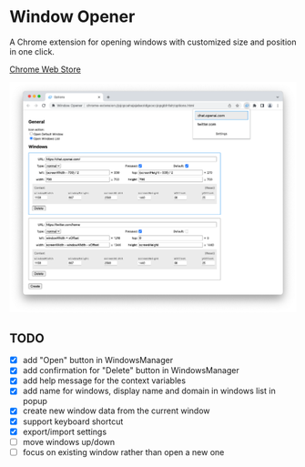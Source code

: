 # Window Opener

A Chrome extension for opening windows with customized size and position in one click.

[Chrome Web Store](https://chrome.google.com/webstore/detail/window-opener/iiliegedaegmcdoflhojnpgagjekkhbl)

![](images/screenshot.png)


## TODO

- [x] add "Open" button in WindowsManager
- [x] add confirmation for "Delete" button in WindowsManager
- [x] add help message for the context variables
- [x] add name for windows, display name and domain in windows list in popup
- [x] create new window data from the current window
- [x] support keyboard shortcut
- [x] export/import settings
- [ ] move windows up/down
- [ ] focus on existing window rather than open a new one
